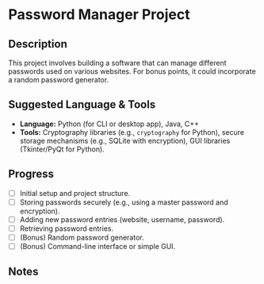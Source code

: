 # Password Manager Project

## Description

This project involves building a software that can manage different passwords used on various websites. For bonus points, it could incorporate a random password generator.

## Suggested Language & Tools

*   **Language:** Python (for CLI or desktop app), Java, C++
*   **Tools:** Cryptography libraries (e.g., `cryptography` for Python), secure storage mechanisms (e.g., SQLite with encryption), GUI libraries (Tkinter/PyQt for Python).

## Progress

*   [ ] Initial setup and project structure.
*   [ ] Storing passwords securely (e.g., using a master password and encryption).
*   [ ] Adding new password entries (website, username, password).
*   [ ] Retrieving password entries.
*   [ ] (Bonus) Random password generator.
*   [ ] (Bonus) Command-line interface or simple GUI.

## Notes

